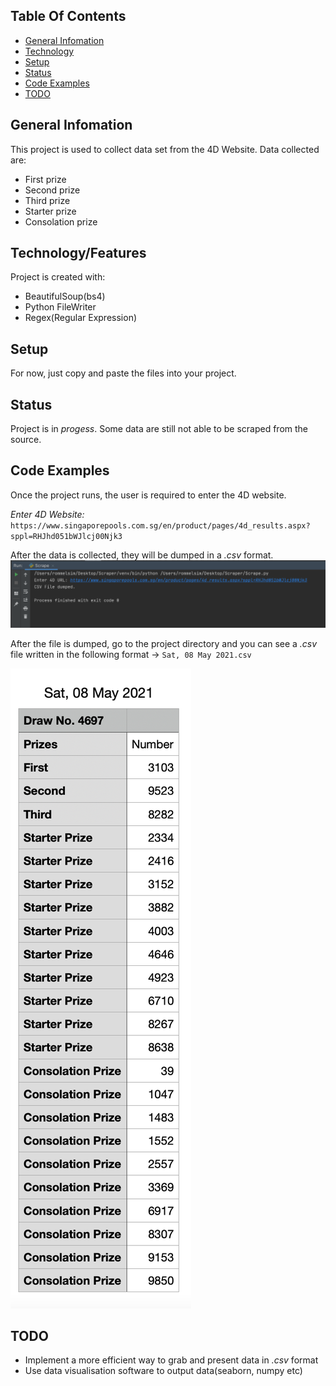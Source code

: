 ## Table Of Contents 
* [General Infomation](#general-info)
* [Technology](#technology)
* [Setup](#setup)
* [Status](#status)
* [Code Examples](#code-examples)
* [TODO](#todo)

## General Infomation 
This project is used to collect data set from the 4D Website. Data collected are: 

* First prize
* Second prize
* Third prize
* Starter prize
* Consolation prize

## Technology/Features
Project is created with:
* BeautifulSoup(bs4)
* Python FileWriter
* Regex(Regular Expression)

## Setup
For now, just copy and paste the files into your project. 

## Status
Project is in _progess_. Some data are still not able to be scraped from the source. 

## Code Examples
Once the project runs, the user is required to enter the 4D website. 

_Enter 4D Website:_ `https://www.singaporepools.com.sg/en/product/pages/4d_results.aspx?sppl=RHJhd051bWJlcj00Njk3 `

After the data is collected, they will be dumped in a _.csv_ format.
![Screenshot](./img/dumpSs.png)

After the file is dumped, go to the project directory and you can see a _.csv_ file written in the following format -> ` Sat, 08 May 2021.csv  `


![Screenshot](./img/dataSs.png)

## TODO
* Implement a more efficient way to grab and present data in _.csv_ format
* Use data visualisation software to output data(seaborn, numpy etc)

